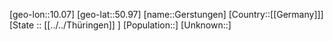 ﻿---
location: [50.97,10.07]
mapzoom: [7,12] 
mapmarker: city 
type: City
tags:
- geo/City


SpocWebEntityId: 30438
isDeleted: false
confidential: public

---
[geo-lon::10.07]
[geo-lat::50.97]
[name::Gerstungen]
[Country::[[Germany]]]
[State :: [[../../Thüringen]] ]
[Population::]
[Unknown::]

